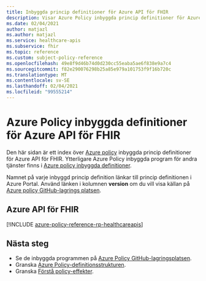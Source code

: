 ```yaml
---
title: Inbyggda princip definitioner för Azure API för FHIR
description: Visar Azure Policy inbyggda princip definitioner för Azure API för FHIR. Dessa inbyggda princip definitioner tillhandahåller vanliga metoder för att hantera dina Azure-resurser.
ms.date: 02/04/2021
author: matjazl
ms.author: matjazl
ms.service: healthcare-apis
ms.subservice: fhir
ms.topic: reference
ms.custom: subject-policy-reference
ms.openlocfilehash: 49e8f9d46b74d0d230cc55eaba5ae6f838e9a7c4
ms.sourcegitcommit: f82e290076298b25a85e979a101753f9f16b720c
ms.translationtype: MT
ms.contentlocale: sv-SE
ms.lasthandoff: 02/04/2021
ms.locfileid: "99555214"
---
```

# <a name="azure-policy-built-in-definitions-for-azure-api-for-fhir"></a>Azure Policy inbyggda definitioner för Azure API för FHIR

Den här sidan är ett index över [Azure policy](../governance/policy/overview.md) inbyggda princip definitioner för Azure API för FHIR. Ytterligare Azure Policy inbyggda program för andra tjänster finns i [Azure policy inbyggda definitioner](../governance/policy/samples/built-in-policies.md).

Namnet på varje inbyggd princip definition länkar till princip definitionen i Azure Portal. Använd länken i kolumnen **version** om du vill visa källan på [Azure policy GitHub-lagrings platsen](https://github.com/Azure/azure-policy).

## <a name="azure-api-for-fhir"></a>Azure API för FHIR

[!INCLUDE [azure-policy-reference-rp-healthcareapis](../../includes/policy/reference/byrp/microsoft.healthcareapis.md)]

## <a name="next-steps"></a>Nästa steg

- Se de inbyggda programmen på [Azure Policy GitHub-lagringsplatsen](https://github.com/Azure/azure-policy).
- Granska [Azure Policy-definitionsstrukturen](../governance/policy/concepts/definition-structure.md).
- Granska [Förstå policy-effekter](../governance/policy/concepts/effects.md).
